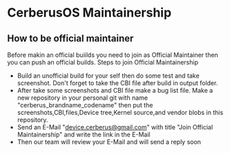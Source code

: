 # CerberusOS Maintainership

## How to be official maintainer
  Before makin an official buiilds you need to join as Official Maintainer then you can push an official builds.
  Steps to join Official Maintainership
  - Build an unofficial build for your self then do some test and take screenshot. Don't forget to take the CBI file after build in output folder.
  - After take some screenshots and CBI file make a bug list file. Make a new repository in your personal git with name
    "cerberus_brandname_codename"
    then put the screenshots,CBI,files,Device tree,Kernel source,and vendor blobs in this repository.
  - Send an E-Mail "device.cerberus@gmail.com" with title "Join Official Maintainership"
    and write the link in the E-Mail
  - Then our team will review your E-Mail and will send a reply soon
  
 
